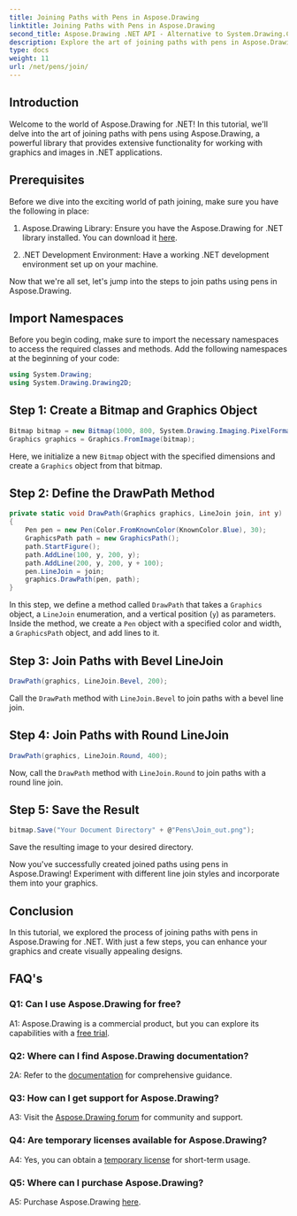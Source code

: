 ```yaml
---
title: Joining Paths with Pens in Aspose.Drawing
linktitle: Joining Paths with Pens in Aspose.Drawing
second_title: Aspose.Drawing .NET API - Alternative to System.Drawing.Common
description: Explore the art of joining paths with pens in Aspose.Drawing for .NET. Create stunning graphics with LineJoin options.
type: docs
weight: 11
url: /net/pens/join/
---
```

## Introduction

Welcome to the world of Aspose.Drawing for .NET! In this tutorial, we'll delve into the art of joining paths with pens using Aspose.Drawing, a powerful library that provides extensive functionality for working with graphics and images in .NET applications.

## Prerequisites

Before we dive into the exciting world of path joining, make sure you have the following in place:

1. Aspose.Drawing Library: Ensure you have the Aspose.Drawing for .NET library installed. You can download it [here](https://releases.aspose.com/drawing/net/).

2. .NET Development Environment: Have a working .NET development environment set up on your machine.

Now that we're all set, let's jump into the steps to join paths using pens in Aspose.Drawing.

## Import Namespaces

Before you begin coding, make sure to import the necessary namespaces to access the required classes and methods. Add the following namespaces at the beginning of your code:

```csharp
using System.Drawing;
using System.Drawing.Drawing2D;
```

## Step 1: Create a Bitmap and Graphics Object

```csharp
Bitmap bitmap = new Bitmap(1000, 800, System.Drawing.Imaging.PixelFormat.Format32bppPArgb);
Graphics graphics = Graphics.FromImage(bitmap);
```

Here, we initialize a new `Bitmap` object with the specified dimensions and create a `Graphics` object from that bitmap.

## Step 2: Define the DrawPath Method

```csharp
private static void DrawPath(Graphics graphics, LineJoin join, int y)
{
    Pen pen = new Pen(Color.FromKnownColor(KnownColor.Blue), 30);
    GraphicsPath path = new GraphicsPath();
    path.StartFigure();
    path.AddLine(100, y, 200, y);
    path.AddLine(200, y, 200, y + 100);
    pen.LineJoin = join;
    graphics.DrawPath(pen, path);
}
```

In this step, we define a method called `DrawPath` that takes a `Graphics` object, a `LineJoin` enumeration, and a vertical position (`y`) as parameters. Inside the method, we create a `Pen` object with a specified color and width, a `GraphicsPath` object, and add lines to it.

## Step 3: Join Paths with Bevel LineJoin

```csharp
DrawPath(graphics, LineJoin.Bevel, 200);
```

Call the `DrawPath` method with `LineJoin.Bevel` to join paths with a bevel line join.

## Step 4: Join Paths with Round LineJoin

```csharp
DrawPath(graphics, LineJoin.Round, 400);
```

Now, call the `DrawPath` method with `LineJoin.Round` to join paths with a round line join.

## Step 5: Save the Result

```csharp
bitmap.Save("Your Document Directory" + @"Pens\Join_out.png");
```

Save the resulting image to your desired directory.

Now you've successfully created joined paths using pens in Aspose.Drawing! Experiment with different line join styles and incorporate them into your graphics.

## Conclusion

In this tutorial, we explored the process of joining paths with pens in Aspose.Drawing for .NET. With just a few steps, you can enhance your graphics and create visually appealing designs.

## FAQ's

### Q1: Can I use Aspose.Drawing for free?

A1: Aspose.Drawing is a commercial product, but you can explore its capabilities with a [free trial](https://releases.aspose.com/).

### Q2: Where can I find Aspose.Drawing documentation?

2A: Refer to the [documentation](https://reference.aspose.com/drawing/net/) for comprehensive guidance.

### Q3: How can I get support for Aspose.Drawing?

A3: Visit the [Aspose.Drawing forum](https://forum.aspose.com/c/diagram/17) for community and support.

### Q4: Are temporary licenses available for Aspose.Drawing?

A4: Yes, you can obtain a [temporary license](https://purchase.aspose.com/temporary-license/) for short-term usage.

### Q5: Where can I purchase Aspose.Drawing?

A5: Purchase Aspose.Drawing [here](https://purchase.aspose.com/buy).
